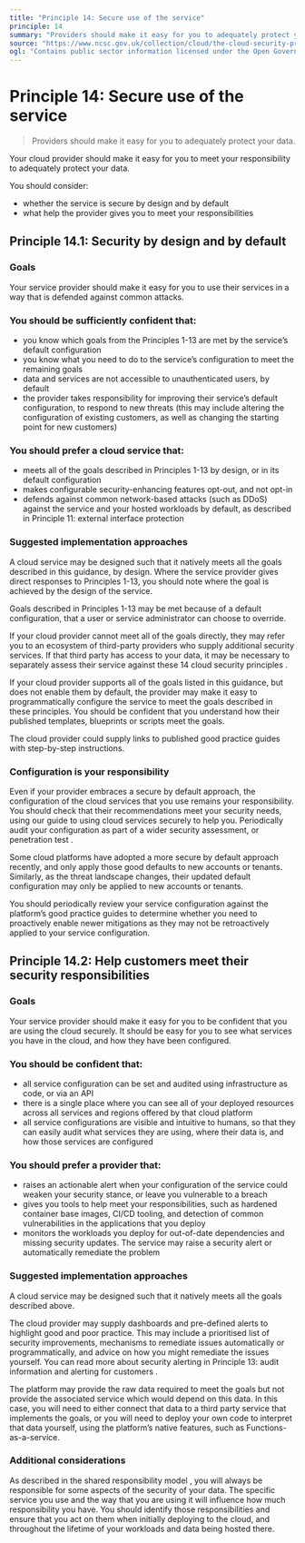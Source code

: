 ```yaml
---
title: "Principle 14: Secure use of the service"
principle: 14
summary: "Providers should make it easy for you to adequately protect your data."
source: "https://www.ncsc.gov.uk/collection/cloud/the-cloud-security-principles/principle-14-secure-use-of-the-service"
ogl: "Contains public sector information licensed under the Open Government Licence v3.0. https://www.nationalarchives.gov.uk/doc/open-government-licence/version/3/"
---
```


# Principle 14: Secure use of the service

> Providers should make it easy for you to adequately protect your data.

Your cloud provider should make it easy for you to meet your responsibility to adequately protect your data.

You should consider:

- whether the service is secure by design and by default
- what help the provider gives you to meet your responsibilities

## Principle 14.1: Security by design and by default

### Goals

Your service provider should make it easy for you to use their services in a way that is defended against common attacks.

### You should be sufficiently confident that:

- you know which goals from the Principles 1-13 are met by the service’s default configuration
- you know what you need to do to the service’s configuration to meet the remaining goals
- data and services are not accessible to unauthenticated users, by default
- the provider takes responsibility for improving their service’s default configuration, to respond to new threats (this may include altering the configuration of existing customers, as well as changing the starting point for new customers)

### You should prefer a cloud service that:

- meets all of the goals described in Principles 1-13 by design, or in its default configuration
- makes configurable security-enhancing features opt-out, and not opt-in
- defends against common network-based attacks (such as DDoS) against the service and your hosted workloads by default, as described in Principle 11: external interface protection

### Suggested implementation approaches

A cloud service may be designed such that it natively meets all the goals described in this guidance, by design. Where the service provider gives direct responses to Principles 1-13, you should note where the goal is achieved by the design of the service.

Goals described in Principles 1-13 may be met because of a default configuration, that a user or service administrator can choose to override.

If your cloud provider cannot meet all of the goals directly, they may refer you to an ecosystem of third-party providers who supply additional security services. If that third party has access to your data, it may be necessary to separately assess their service against these 14 cloud security principles .

If your cloud provider supports all of the goals listed in this guidance, but does not enable them by default, the provider may make it easy to programmatically configure the service to meet the goals described in these principles. You should be confident that you understand how their published templates, blueprints or scripts meet the goals.

The cloud provider could supply links to published good practice guides with step-by-step instructions.

### Configuration is your responsibility

Even if your provider embraces a secure by default approach, the configuration of the cloud services that you use remains your responsibility. You should check that their recommendations meet your security needs, using our guide to using cloud services securely to help you. Periodically audit your configuration as part of a wider security assessment, or penetration test .

Some cloud platforms have adopted a more secure by default approach recently, and only apply those good defaults to new accounts or tenants. Similarly, as the threat landscape changes, their updated default configuration may only be applied to new accounts or tenants.

You should periodically review your service configuration against the platform’s good practice guides to determine whether you need to proactively enable newer mitigations as they may not be retroactively applied to your service configuration.

## Principle 14.2: Help customers meet their security responsibilities

### Goals

Your service provider should make it easy for you to be confident that you are using the cloud securely. It should be easy for you to see what services you have in the cloud, and how they have been configured.

### You should be confident that:

- all service configuration can be set and audited using infrastructure as code, or via an API
- there is a single place where you can see all of your deployed resources across all services and regions offered by that cloud platform
- all service configurations are visible and intuitive to humans, so that they can easily audit what services they are using, where their data is, and how those services are configured

### You should prefer a provider that:

- raises an actionable alert when your configuration of the service could weaken your security stance, or leave you vulnerable to a breach
- gives you tools to help meet your responsibilities, such as hardened container base images, CI/CD tooling, and detection of common vulnerabilities in the applications that you deploy
- monitors the workloads you deploy for out-of-date dependencies and missing security updates. The service may raise a security alert or automatically remediate the problem

### Suggested implementation approaches

A cloud service may be designed such that it natively meets all the goals described above.

The cloud provider may supply dashboards and pre-defined alerts to highlight good and poor practice. This may include a prioritised list of security improvements, mechanisms to remediate issues automatically or programmatically, and advice on how you might remediate the issues yourself. You can read more about security alerting in Principle 13: audit information and alerting for customers .

The platform may provide the raw data required to meet the goals but not provide the associated service which would depend on this data. In this case, you will need to either connect that data to a third party service that implements the goals, or you will need to deploy your own code to interpret that data yourself, using the platform’s native features, such as Functions-as-a-service.

### Additional considerations

As described in the shared responsibility model , you will always be responsible for some aspects of the security of your data. The specific service you use and the way that you are using it will influence how much responsibility you have. You should identify those responsibilities and ensure that you act on them when initially deploying to the cloud, and throughout the lifetime of your workloads and data being hosted there.
